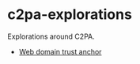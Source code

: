 # c2pa-explorations
Explorations around C2PA.

* [Web domain trust anchor](./web-domain-trust-anchor/)